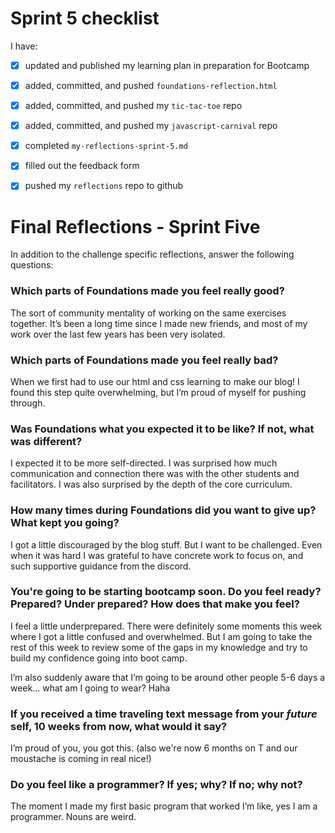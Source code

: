 # Sprint 5 checklist

I have:
- [x] updated and published my learning plan in preparation for Bootcamp
- [x] added, committed, and pushed `foundations-reflection.html`
- [x] added, committed, and pushed my `tic-tac-toe` repo
- [x] added, committed, and pushed my `javascript-carnival` repo
- [x] completed `my-reflections-sprint-5.md`
- [x] filled out the feedback form
- [x] pushed my `reflections` repo to github





# Final Reflections - Sprint Five 

In addition to the challenge specific reflections, answer the following questions:


### Which parts of Foundations made you feel really good?

The sort of community mentality of working on the same exercises together. It’s been a long time since I made new friends, and most of my work over the last few years has been very isolated. 

### Which parts of Foundations made you feel really bad?

When we first had to use our html and css learning to make our blog! I found this step quite overwhelming, but I’m proud of myself for pushing through.

### Was Foundations what you expected it to be like? If not, what was different?

I expected it to be more self-directed. I was surprised how much communication and connection there was with the other students and facilitators. I was also surprised by the depth of the core curriculum.


### How many times during Foundations did you want to give up? What kept you going?


 I got a little discouraged by the blog stuff. But I want to be challenged. Even when it was hard I was grateful to have concrete work to focus on, and such supportive guidance from the discord.

### You're going to be starting bootcamp soon. Do you feel ready? Prepared? Under prepared? How does that make you feel?

 I feel a little underprepared. There were definitely some moments this week where I got a little confused and overwhelmed. But I am going to take the rest of this week to review some of the gaps in my knowledge and try to build my confidence going into boot camp.

I’m also suddenly aware that I’m going to be around other people 5-6 days a week... what am I going to wear? Haha




### If you received a time traveling text message from your _future_ self, 10 weeks from now, what would it say?

I’m proud of you, you got this. (also we're now 6 months on T and our moustache is coming in real nice!)


### Do you feel like a programmer? If yes; why? If no; why not?


The moment I made my first basic program that worked I’m like, yes I am a programmer. 
Nouns are weird. 